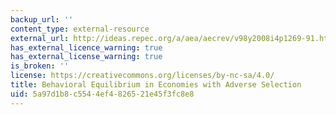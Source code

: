 ```yaml
---
backup_url: ''
content_type: external-resource
external_url: http://ideas.repec.org/a/aea/aecrev/v98y2008i4p1269-91.html
has_external_licence_warning: true
has_external_license_warning: true
is_broken: ''
license: https://creativecommons.org/licenses/by-nc-sa/4.0/
title: Behavioral Equilibrium in Economies with Adverse Selection
uid: 5a97d1b8-c554-4ef4-8265-21e45f3fc8e8
---
```

